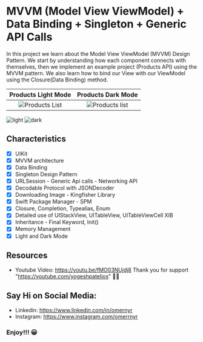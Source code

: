 # MVVM (Model View ViewModel) + Data Binding + Singleton + Generic API Calls

In this project we learn about the Model View ViewModel (MVVM) Design Pattern.
We start by understanding how each component connects with themselves, then we implement an example project (Products API) using the MVVM pattern.
We also learn how to bind our View with our ViewModel using the Closure(Data Binding) method.

Products Light Mode    |  Products Dark Mode
:-------------------------:|:-------------------------:
<img alt="Products List" src="Screenshots/product_light.png">|<img alt="Products list" src="Screenshots/product_dark.png">
![light](https://user-images.githubusercontent.com/89137487/219813073-b8bd297e-377a-4d49-a771-1a7ec107521d.png)
![dark](https://user-images.githubusercontent.com/89137487/219813126-006c8eb1-8ded-4367-b1f5-afb3239bcf9b.png)
## Characteristics

- [x] UIKit
- [x] MVVM architecture
- [x] Data Binding
- [x] Singleton Design Pattern
- [x] URLSession - Generic Api calls - Networking API
- [x] Decodable Protocol with JSONDecoder
- [x] Downloading Image - Kingfisher Library
- [x] Swift Package Manager - SPM
- [x] Closure, Completion, Typealias, Enum
- [x] Detailed use of UIStackView, UITableView, UITableViewCell XIB
- [x] Inheritance - Final Keyword, Init()
- [x] Memory Management
- [x] Light and Dark Mode

## Resources
- Youtube Video: https://youtu.be/fMO03NUjdj8
Thank you for support "https://youtube.com/yogeshpatelios" 🫶🏻

## Say Hi on Social Media:
- Linkedin: https://www.linkedin.com/in/omernyr
- Instagram: https://www.instagram.com/omerrnyr

### Enjoy!!! 😀
